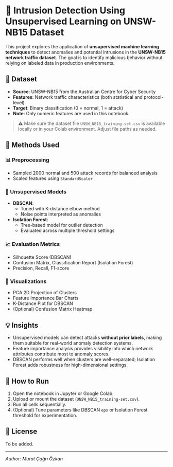 # 🚨 Intrusion Detection Using Unsupervised Learning on UNSW-NB15 Dataset

This project explores the application of **unsupervised machine learning techniques** to detect anomalies and potential intrusions in the **UNSW-NB15 network traffic dataset**. The goal is to identify malicious behavior without relying on labeled data in production environments.

## 📂 Dataset

- **Source**: UNSW-NB15 from the Australian Centre for Cyber Security
- **Features**: Network traffic characteristics (both statistical and protocol-level)
- **Target**: Binary classification (0 = normal, 1 = attack)
- **Note**: Only numeric features are used in this notebook.

> ⚠️ Make sure the dataset file `UNSW_NB15_training-set.csv` is available locally or in your Colab environment. Adjust file paths as needed.

## 🧪 Methods Used

### 📊 Preprocessing
- Sampled 2000 normal and 500 attack records for balanced analysis
- Scaled features using `StandardScaler`

### 🤖 Unsupervised Models
- **DBSCAN**:
  - Tuned with K-distance elbow method
  - Noise points interpreted as anomalies
- **Isolation Forest**:
  - Tree-based model for outlier detection
  - Evaluated across multiple threshold settings

### 📈 Evaluation Metrics
- Silhouette Score (DBSCAN)
- Confusion Matrix, Classification Report (Isolation Forest)
- Precision, Recall, F1-score

### 📌 Visualizations
- PCA 2D Projection of Clusters
- Feature Importance Bar Charts
- K-Distance Plot for DBSCAN
- (Optional) Confusion Matrix Heatmap

## 💡 Insights

- Unsupervised models can detect attacks **without prior labels**, making them suitable for real-world anomaly detection systems.
- Feature importance analysis provides visibility into which network attributes contribute most to anomaly scores.
- DBSCAN performs well when clusters are well-separated; Isolation Forest adds robustness for high-dimensional settings.

## 🚀 How to Run

1. Open the notebook in Jupyter or Google Colab.
2. Upload or mount the dataset (`UNSW_NB15_training-set.csv`).
3. Run all cells sequentially.
4. (Optional) Tune parameters like DBSCAN `eps` or Isolation Forest threshold for experimentation.


## 📜 License

To be added.

---

*Author: Murat Çağrı Özkan*
